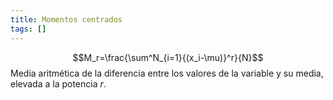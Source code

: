 ```yaml
---
title: Momentos centrados
tags: []
---
```

$$M_r=\frac{\sum^N_{i=1}{(x_i-\mu)}^r}{N}$$Media aritmética de la diferencia entre los valores de la variable y su media, elevada a la potencia $r$.

